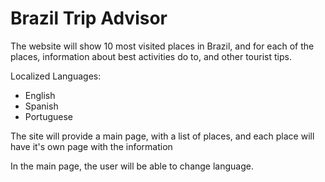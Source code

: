 Brazil Trip Advisor
===================

The website will show 10 most visited places in Brazil, and for each of the places, information about best activities do to, and other tourist tips.

Localized Languages:

 * English
 * Spanish
 * Portuguese

The site will provide a main page, with a list of places, and each place will have it's own page with the information

In the main page, the user will be able to change language.
